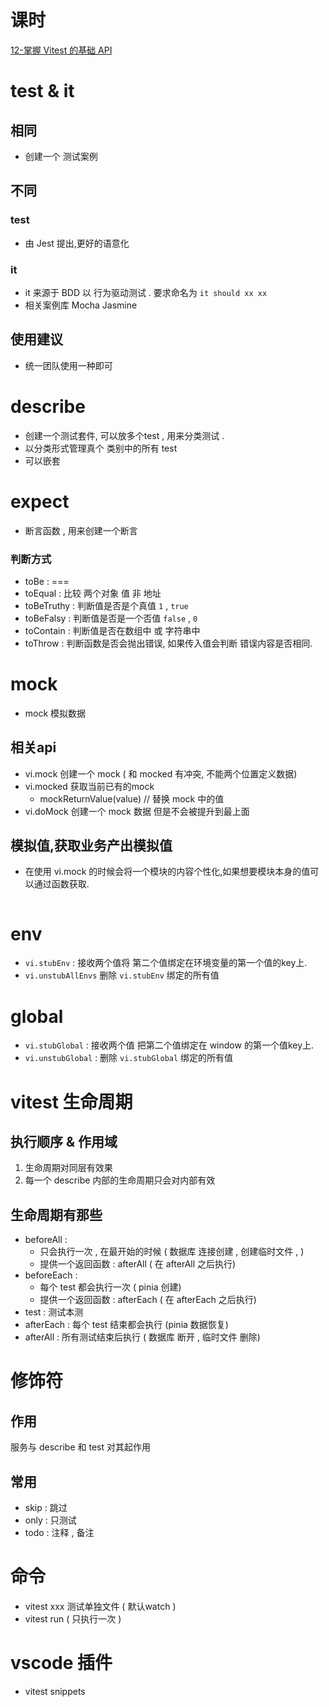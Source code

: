 # 课时
[12-掌握 Vitest 的基础 API](https://learn.cuixueshe.com/p/t_pc/course_pc_detail/video/v_641885fbe4b0b2d1c3fb32cf?product_id=p_63f3795ee4b06159f73e6452&content_app_id=&type=6)
# test & it 
## 相同
- 创建一个 测试案例 
## 不同
### test 
- 由 Jest 提出,更好的语意化
### it
- it 来源于 BDD 以 行为驱动测试 . 要求命名为 ` it should xx xx `  
- 相关案例库 Mocha Jasmine
## 使用建议
- 统一团队使用一种即可
# describe 
- 创建一个测试套件, 可以放多个test , 用来分类测试 .
- 以分类形式管理真个 类别中的所有 test
- 可以嵌套
# expect 
- 断言函数 , 用来创建一个断言
### 判断方式
- toBe : ===
- toEqual : 比较 两个对象 值 非 地址
- toBeTruthy : 判断值是否是个真值 `1` , `true` 
- toBeFalsy : 判断值是否是一个否值 `false` , `0`
- toContain : 判断值是否在数组中 或 字符串中
- toThrow : 判断函数是否会抛出错误, 如果传入值会判断 错误内容是否相同.
# mock 
- mock 模拟数据
## 相关api
- vi.mock  创建一个 mock  ( 和  mocked 有冲突, 不能两个位置定义数据)
- vi.mocked 获取当前已有的mock
  - mockReturnValue(value) // 替换 mock 中的值
- vi.doMock 创建一个 mock 数据 但是不会被提升到最上面
## 模拟值,获取业务产出模拟值
- 在使用 vi.mock 的时候会将一个模块的内容个性化,如果想要模块本身的值可以通过函数获取.
```

```
# env
- `vi.stubEnv` : 接收两个值将 第二个值绑定在环境变量的第一个值的key上.
- `vi.unstubAllEnvs` 删除 `vi.stubEnv` 绑定的所有值 
# global 
- `vi.stubGlobal` : 接收两个值 把第二个值绑定在 window 的第一个值key上.
- `vi.unstubGlobal` : 删除  `vi.stubGlobal` 绑定的所有值
# vitest 生命周期
## 执行顺序 & 作用域
1. 生命周期对同层有效果
2. 每一个 describe 内部的生命周期只会对内部有效
## 生命周期有那些
- beforeAll : 
  - 只会执行一次 , 在最开始的时候 ( 数据库 连接创建 , 创建临时文件 , )
  - 提供一个返回函数 : afterAll ( 在 afterAll 之后执行)
- beforeEach : 
  - 每个 test 都会执行一次 ( pinia 创建)
  - 提供一个返回函数 : afterEach ( 在 afterEach 之后执行)
- test : 测试本测
- afterEach : 每个 test 结束都会执行 (pinia 数据恢复)
- afterAll : 所有测试结束后执行 ( 数据库 断开 , 临时文件 删除)
# 修饰符
## 作用
服务与 describe 和 test 对其起作用
## 常用
- skip : 跳过
- only : 只测试
- todo : 注释 , 备注
# 命令
- vitest xxx 测试单独文件 ( 默认watch )
- vitest run ( 只执行一次 )
# vscode 插件
- vitest snippets 
